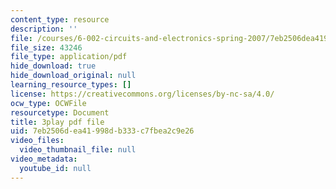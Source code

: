 ```yaml
---
content_type: resource
description: ''
file: /courses/6-002-circuits-and-electronics-spring-2007/7eb2506dea41998db333c7fbea2c9e26_wNuBD4PYWvs.pdf
file_size: 43246
file_type: application/pdf
hide_download: true
hide_download_original: null
learning_resource_types: []
license: https://creativecommons.org/licenses/by-nc-sa/4.0/
ocw_type: OCWFile
resourcetype: Document
title: 3play pdf file
uid: 7eb2506d-ea41-998d-b333-c7fbea2c9e26
video_files:
  video_thumbnail_file: null
video_metadata:
  youtube_id: null
---
```

